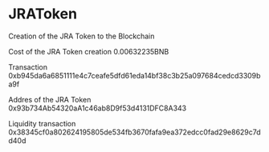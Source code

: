 # JRAToken
 Creation of the JRA Token to the Blockchain


Cost of the JRA Token creation
 0.00632235BNB

Transaction 
 0xb945da6a6851111e4c7ceafe5dfd61eda14bf38c3b25a097684cedcd3309ba9f 

Addres of the JRA Token 
 0x93b734Ab54320aA1c46ab8D9f53d4131DFC8A343

Liquidity transaction
0x38345cf0a802624195805de534fb3670fafa9ea372edcc0fad29e8629c7dd40d